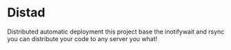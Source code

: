 # Distad
Distributed automatic deployment
this project base the 
inotifywait and rsync
you can distribute your code to any server you what!

